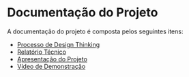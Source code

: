 # Documentação do Projeto

A documentação do projeto é composta pelos seguintes itens: 
 - [Processo de Design Thinking](concepcao/design%20thinking.pdf)
 - [Relatório Técnico](relatorio/Relatorio%20Tecnico%20-%20TEMPLATE.md)
 - [Apresentação do Projeto](apresentacao/apresentação.pptx)
 - [Vídeo de Demonstração](https://youtube.com)

